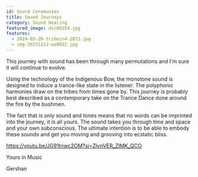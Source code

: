```yaml
---
id: Sound Ceremonies
title: Sound Journeys
category: Sound Healing
featured_image: dsc08154.jpg
features:
  - 2024-03-20-tribein4-2872.jpg
  - img-20231112-wa0022.jpg
---
```

This journey with sound has been through many permutations and I'm sure it will continue to evolve.

Using the technology of the Indigenous Bow, the monotone sound is designed to induce a trance-like state in the listener. The polyphonic harmonies draw on the tribes from times gone by. This journey is probably best described  as a contemporary take on the Trance Dance done around the fire by the bushmen. 

The fact that is only sound and tones means that no words can be imprinted into the journey, it is all yours. The sound takes you through time and space and your own subconscious. The ultimate intention is to be able to embody these sounds and get you moving and grooving into ecstatic bliss. 

https://youtu.be/JG91tnwc2OM?si=ZlynVER_ZIMK_QCO

Yours in Music

Gershan
